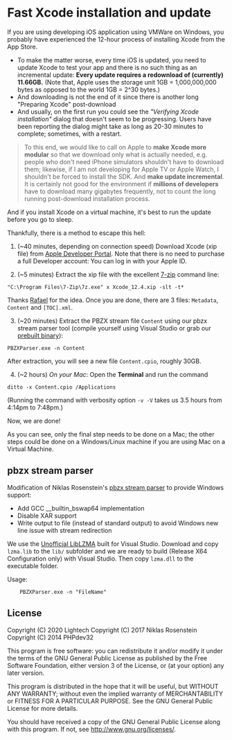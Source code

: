 Fast Xcode installation and update
==================================

If you are using developing iOS application using VMWare on Windows, you probably have experienced the 12-hour process of installing Xcode from the App Store.
 * To make the matter worse, every time iOS is updated, you need to update Xcode to test your app and there is no such thing as an incremental update: **Every update requires a redownload of (currently) 11.66GB.** (Note that, Apple uses the storage unit 1GB = 1,000,000,000 bytes as opposed to the world 1GB = 2^30 bytes.)
 * And downloading is not the end of it since there is another long "Preparing Xcode" post-download
 * And usually, on the first run you could see the _"Verifying Xcode installation"_ dialog that doesn't seem to be progressing. Users have been reporting the dialog might take as long as 20-30 minutes to complete; sometimes, with a restart.

> To this end, we would like to call on Apple to
> **make Xcode more modular** so that we download only what is actually needed, e.g. people who don't need iPhone simulators shouldn't have to download them; likewise, if I am not developing for Apple TV or Apple Watch, I shouldn't be forced to install the SDK.
> And **make update incremental**.
> It is certainly not good for the environment if **millions of developers** have to download many gigabytes frequently, not to count the long running post-download installation process.

And if you install Xcode on a virtual machine, it's best to run the update before you go to sleep.

Thankfully, there is a method to escape this hell:

 1. (~40 minutes, depending on connection speed) Download Xcode (xip file) from [Apple Developer Portal](https://developer.apple.com/download/more/?q=xcode).
Note that there is no need to purchase a full Developer account: You can log in with your Apple ID.

 2. (~5 minutes) Extract the xip file with the excellent [7-zip](https://www.7-zip.org/) command line:
```
"C:\Program Files\7-Zip\7z.exe" x Xcode_12.4.xip -slt -t*
```
Thanks [Rafael](https://sourceforge.net/p/sevenzip/discussion/45798/thread/a83977fdde/) for the idea.
Once you are done, there are 3 files: `Metadata`, `Content` and `[TOC].xml`.

 3. (~20 minutes) Extract the PBZX stream file `Content` using our pbzx stream parser tool (compile yourself using Visual Studio or grab our [prebuilt binary](https://github.com/light-tech/XcodeVM/releases)):
```
PBZXParser.exe -n Content
```
After extraction, you will see a new file `Content.cpio`, roughly 30GB.

 4. (~2 hours) _On your Mac_: Open the **Terminal** and run the command
```
ditto -x Content.cpio /Applications
```
(Running the command with verbosity option `-v -V` takes us 3.5 hours from 4:14pm to 7:48pm.)

Now, we are done!

As you can see, only the final step needs to be done on a Mac; the other steps could be done on a Windows/Linux machine if you are using Mac on a Virtual Machine.

## pbzx stream parser

Modification of Niklas Rosenstein's [pbzx stream parser](https://github.com/NiklasRosenstein/pbzx) to provide Windows support:
 * Add GCC __builtin_bswap64 implementation
 * Disable XAR support
 * Write output to file (instead of standard output) to avoid Windows new line issue with stream redirection

We use the [Unofficial LibLZMA](https://github.com/ShiftMediaProject/liblzma) built for Visual Studio.
Download and copy `lzma.lib` to the `lib/` subfolder and we are ready to build (Release X64 Configuration only) with Visual Studio.
Then copy `lzma.dll` to the executable folder.

Usage:
```
    PBZXParser.exe -n "FileName"
```

## License

Copyright (C) 2020  Lightech
Copyright (C) 2017  Niklas Rosenstein
Copyright (C) 2014  PHPdev32

This program is free software: you can redistribute it and/or modify
it under the terms of the GNU General Public License as published by
the Free Software Foundation, either version 3 of the License, or
(at your option) any later version.

This program is distributed in the hope that it will be useful,
but WITHOUT ANY WARRANTY; without even the implied warranty of
MERCHANTABILITY or FITNESS FOR A PARTICULAR PURPOSE.  See the
GNU General Public License for more details.

You should have received a copy of the GNU General Public License
along with this program.  If not, see <http://www.gnu.org/licenses/>.
